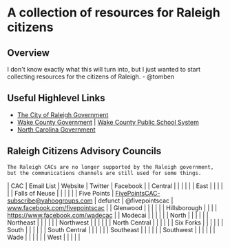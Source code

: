 # A collection of resources for Raleigh citizens

## Overview

I don't know exactly what this will turn into, but I just wanted to start collecting resources for the citizens of Raleigh. - @tomben

## Useful Highlevel Links

* [The City of Raleigh Government](https://raleighnc.gov/)
* [Wake County Government](https://www.nc.gov/) | [Wake County Public School System](https://www.wcpss.net/)
* [North Carolina Government](https://www.nc.gov/)

## Raleigh Citizens Advisory Councils

    The Raleigh CACs are no longer supported by the Raleigh government, but the communications channels are still used for some things.

| CAC | Email List | Website | Twitter | Facebook |
| Central |  |  |  |  |
| East |  |  |  |  |
| Falls of Neuse |  |  |  |  |
| Five Points | FivePointsCAC-subscribe@yahoogroups.com | defunct | @fivepointscac | www.facebook.com/fivepointscac |
| Glenwood |  |  |  |  |
| Hillsborough |  |  |  | https://www.facebook.com/wadecac |
| Modecai |  |  |  |  |
| North |  |  |  |  |
| Northeast |  |  |  |  |
| Northwest |  |  |  |  |
| North Central |  |  |  |  |
| Six Forks |  |  |  |  |
| South |  |  |  |  |
| South Central |  |  |  |  |
| Southeast |  |  |  |  |
| Southwest |  |  |  |  |
| Wade |  |  |  |  |
| West |  |  |  |  |